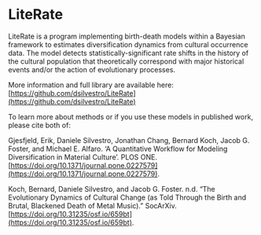 # LiteRate
LiteRate is a program implementing birth-death models within a Bayesian framework to estimates diversification dynamics from cultural occurrence data. The model detects statistically-significant rate shifts in the history of the cultural population that theoretically correspond with major historical events and/or the action of evolutionary processes. 

More information and full library are available here: [https://github.com/dsilvestro/LiteRate](https://github.com/dsilvestro/LiteRate)

To learn more about methods or if you use these models in published work, please cite both of:

Gjesfjeld, Erik, Daniele Silvestro, Jonathan Chang, Bernard Koch, Jacob G. Foster, and Michael E. Alfaro. ‘A Quantitative Workflow for Modeling Diversification in Material Culture’. PLOS ONE. [https://doi.org/10.1371/journal.pone.0227579](https://doi.org/10.1371/journal.pone.0227579).

Koch, Bernard, Daniele Silvestro, and Jacob G. Foster. n.d. “The Evolutionary Dynamics of Cultural Change (as Told Through the Birth and Brutal, Blackened Death of Metal Music).” SocArXiv. [https://doi.org/10.31235/osf.io/659bt](https://doi.org/10.31235/osf.io/659bt).

